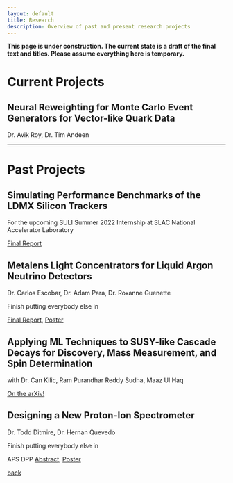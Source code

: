 ```yaml
---
layout: default
title: Research
description: Overview of past and present research projects
---
```


**This page is under construction. The current state is a draft of the final text and titles. Please assume everything here is temporary.**





# Current Projects

## Neural Reweighting for Monte Carlo Event Generators for Vector-like Quark Data

Dr. Avik Roy, Dr. Tim Andeen


* * *


# Past Projects

## Simulating Performance Benchmarks of the LDMX Silicon Trackers

For the upcoming SULI Summer 2022 Internship at SLAC National Accelerator Laboratory

[Final Report](https://drive.google.com/file/d/1qLirU9-NrpYYmL3AdhkunIGCviekDGed/view?usp=sharing)


## Metalens Light Concentrators for Liquid Argon Neutrino Detectors

Dr. Carlos Escobar, Dr. Adam Para, Dr. Roxanne Guenette

Finish putting everybody else in

[Final Report](about:blank), [Poster](about:blank)


## Applying ML Techniques to SUSY-like Cascade Decays for Discovery, Mass Measurement, and Spin Determination

with Dr. Can Kilic, Ram Purandhar Reddy Sudha, Maaz Ul Haq

[On the arXiv!](https://arxiv.org/abs/2210.01178)


## Designing a New Proton-Ion Spectrometer

Dr. Todd Ditmire, Dr. Hernan Quevedo

Finish putting everybody else in

APS DPP [Abstract](about:blank), [Poster](about:blank)

[back](./)

